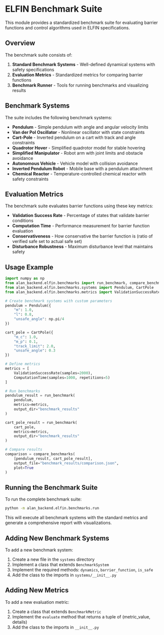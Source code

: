 # ELFIN Benchmark Suite

This module provides a standardized benchmark suite for evaluating barrier functions and control algorithms used in ELFIN specifications.

## Overview

The benchmark suite consists of:

1. **Standard Benchmark Systems** - Well-defined dynamical systems with safety specifications
2. **Evaluation Metrics** - Standardized metrics for comparing barrier functions
3. **Benchmark Runner** - Tools for running benchmarks and visualizing results

## Benchmark Systems

The suite includes the following benchmark systems:

- **Pendulum** - Simple pendulum with angle and angular velocity limits
- **Van der Pol Oscillator** - Nonlinear oscillator with state constraints
- **Cart-Pole** - Inverted pendulum on a cart with track and angle constraints
- **Quadrotor Hover** - Simplified quadrotor model for stable hovering
- **Simplified Manipulator** - Robot arm with joint limits and obstacle avoidance
- **Autonomous Vehicle** - Vehicle model with collision avoidance
- **Inverted Pendulum Robot** - Mobile base with a pendulum attachment
- **Chemical Reactor** - Temperature-controlled chemical reactor with safety constraints

## Evaluation Metrics

The benchmark suite evaluates barrier functions using these key metrics:

- **Validation Success Rate** - Percentage of states that validate barrier conditions
- **Computation Time** - Performance measurement for barrier function evaluation
- **Conservativeness** - How conservative the barrier function is (ratio of verified safe set to actual safe set)
- **Disturbance Robustness** - Maximum disturbance level that maintains safety

## Usage Example

```python
import numpy as np
from alan_backend.elfin.benchmarks import run_benchmark, compare_benchmarks
from alan_backend.elfin.benchmarks.systems import Pendulum, CartPole
from alan_backend.elfin.benchmarks.metrics import ValidationSuccessRate, ComputationTime

# Create benchmark systems with custom parameters
pendulum = Pendulum({
    "m": 1.0, 
    "l": 0.8, 
    "unsafe_angle": np.pi/4
})

cart_pole = CartPole({
    "m_c": 1.0,
    "m_p": 0.1,
    "track_limit": 2.0,
    "unsafe_angle": 0.3
})

# Define metrics
metrics = [
    ValidationSuccessRate(samples=2000),
    ComputationTime(samples=1000, repetitions=5)
]

# Run benchmarks
pendulum_result = run_benchmark(
    pendulum, 
    metrics=metrics,
    output_dir="benchmark_results"
)

cart_pole_result = run_benchmark(
    cart_pole, 
    metrics=metrics,
    output_dir="benchmark_results"
)

# Compare results
comparison = compare_benchmarks(
    [pendulum_result, cart_pole_result],
    output_file="benchmark_results/comparison.json",
    plot=True
)
```

## Running the Benchmark Suite

To run the complete benchmark suite:

```bash
python -m alan_backend.elfin.benchmarks.run
```

This will execute all benchmark systems with the standard metrics and generate a comprehensive report with visualizations.

## Adding New Benchmark Systems

To add a new benchmark system:

1. Create a new file in the `systems` directory
2. Implement a class that extends `BenchmarkSystem`
3. Implement the required methods: `dynamics`, `barrier_function`, `is_safe`
4. Add the class to the imports in `systems/__init__.py`

## Adding New Metrics

To add a new evaluation metric:

1. Create a class that extends `BenchmarkMetric`
2. Implement the `evaluate` method that returns a tuple of (metric_value, details)
3. Add the class to the imports in `__init__.py`
